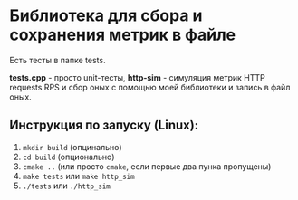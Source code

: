 # Библиотека для сбора и сохранения метрик в файле
Есть тесты в папке tests. 

**tests.cpp** - просто unit-тесты, **http-sim** - симуляция метрик HTTP requests RPS и сбор оных с помощью моей библиотеки и запись в файл оных.

## Инструкция по запуску (Linux):
1) `mkdir build` (опцинально)
2) `cd build` (опционально)
3) `cmake ..` (или просто `cmake`, если первые два пунка пропущены)
4) `make tests` или `make http_sim`
5) `./tests` или `./http_sim`
